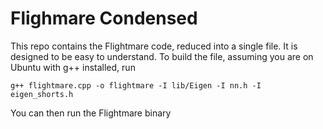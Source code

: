 # Flighmare Condensed

This repo contains the Flightmare code, reduced into a single file.
It is designed to be easy to understand.
To build the file, assuming you are on Ubuntu with g++ installed, run

```g++ flightmare.cpp -o flightmare -I lib/Eigen -I nn.h -I eigen_shorts.h```

You can then run the Flightmare binary

